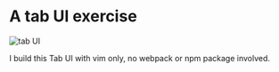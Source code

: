 # A tab UI exercise

![tab UI](https://github.com/skyying/tab_exercise/blob/master/img/tab.jpg)

I build this Tab UI with vim only, no webpack or npm package involved.



